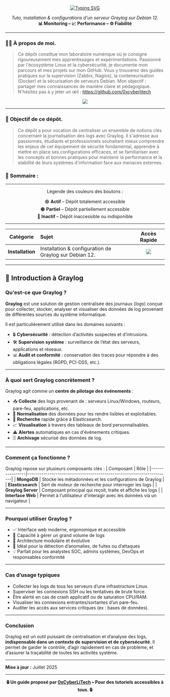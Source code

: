 <div align="center">
<a href="https://github.com/0xCyberLiTech">
  <img src="https://readme-typing-svg.herokuapp.com?font=Fira+Code&size=32&pause=1000&color=D14A4A&center=true&vCenter=true&width=1000&lines=SUPERVISION+CENTRALISÉE+AVEC+GRAYLOG;Détection+des+menaces+•+Logs+structurés+•+Alertes;Tutoriel+pédagogique+100%+Debian+12" alt="Typing SVG" />
</a>

<p align="center">
  <em>Tuto, installation & configurations d'un serveur Graylog sur Debian 12.</em><br>
  <b>📊 Monitoring – 📈 Performance – ⚙️ Fiabilité</b>
</p>

</div>

---

### 👨‍💻 **À propos de moi.**

> Ce dépôt constitue mon laboratoire numérique où je consigne rigoureusement mes apprentissages et expérimentations.
> Passionné par l'écosystème Linux et la cybersécurité, je documente mon parcours et mes projets sur mon GitHub.
> Vous y trouverez des guides pratiques sur la supervision (Zabbix, Nagios), la conteneurisation (Docker) et la sécurisation de serveurs Debian.
> Mon objectif : partager mes connaissances de manière claire et pédagogique.
> N'hésitez pas à y jeter un œil : https://github.com/0xcyberlitech

<p align="center">
  <a href="https://skillicons.dev">
    <img src="https://skillicons.dev/icons?i=linux,debian,bash,docker,nginx,grafana,prometheus,git,vim" />
  </a>
</p>

---

### 🎯 **Objectif de ce dépôt.**

> Ce dépôt a pour vocation de centraliser un ensemble de notions clés concernant la journalisation des logs avec Graylog. Il s'adresse aux passionnés, étudiants et professionnels souhaitant mieux comprendre les enjeux de cet équipement de
> sécurité fondamental, apprendre à mettre en place ses configurations efficaces, et se familiariser avec les concepts et bonnes pratiques pour maintenir la performance et la stabilité de leurs systèmes
> d'information face aux menaces externes.

### 🧭 **Sommaire :**

---

<div align="center" style="margin-bottom: 10px;">

Légende des couleurs des boutons :

🟢 **Actif** – Dépôt totalement accessible  
🟠 **Partiel** – Dépôt partiellement accessible  
🔴 **Inactif** – Dépôt inaccessible ou indisponible

</div>

---

<div align="center">

| Catégorie | Sujet | Accès Rapide |
|:---:|:---|:---:|
| **Installation** | Installation & configuration de Graylog sur Debian 12.| [<img src="https://img.shields.io/badge/EXPLORER-orange?style=for-the-badge&logo=github&logoColor=white">](GRAYLOG-INSTALLATION-CONFIGURATION-DEBIAN-12.md) |

</div>

---

## 🧠 Introduction à Graylog

### Qu'est-ce que Graylog ?

**Graylog** est une solution de gestion centralisée des journaux (*logs*) conçue pour collecter, stocker, analyser et visualiser des données de log provenant de différentes sources du système informatique.

Il est particulièrement utilisé dans les domaines suivants :
- 🔒 **Cybersécurité** : détection d’activités suspectes et d’intrusions.
- 🛠️ **Supervision système** : surveillance de l’état des serveurs, applications et réseaux.
- 📊 **Audit et conformité** : conservation des traces pour répondre à des obligations légales (RGPD, PCI-DSS, etc.).

---

### À quoi sert Graylog concrètement ?

Graylog agit comme un **centre de pilotage des événements** :

- 📥 **Collecte** des logs provenant de : serveurs Linux/Windows, routeurs, pare-feu, applications, etc.
- 🧹 **Normalisation** des données pour les rendre lisibles et exploitables.
- 🔎 **Recherche** rapide grâce à Elasticsearch.
- 📈 **Visualisation** à travers des tableaux de bord personnalisables.
- ⚠️ **Alertes** automatiques en cas d'événements critiques.
- 🗄️ **Archivage** sécurisé des données de log.

---

### Comment ça fonctionne ?

Graylog repose sur plusieurs composants clés :
| Composant       | Rôle                                                                 |
|----------------|----------------------------------------------------------------------|
| **MongoDB**     | Stocke les métadonnées et les configurations de Graylog             |
| **Elasticsearch** | Sert de moteur de recherche pour interroger les logs               |
| **Graylog Server** | Composant principal qui reçoit, traite et affiche les logs        |
| **Interface Web** | Permet à l'utilisateur d'interagir avec les données via un navigateur |

---

### Pourquoi utiliser Graylog ?

- ✅ Interface web moderne, ergonomique et accessible
- 🚀 Capacité à gérer un grand volume de logs
- 🧩 Architecture modulaire et évolutive
- 🔐 Idéal pour la détection d’anomalies, de fuites ou d’attaques
- 💡 Parfait pour les analystes SOC, admins systèmes, DevOps et responsables conformité

---

### Cas d’usage typiques

- Collecter les logs de tous les serveurs d’une infrastructure Linux.
- Superviser les connexions SSH ou les tentatives de brute force.
- Être alerté en cas de crash applicatif ou de saturation CPU/RAM.
- Visualiser les connexions entrantes/sortantes d’un pare-feu.
- Auditer les accès aux services critiques (ex : bases de données).

---

### Conclusion

Graylog est un outil puissant de centralisation et d’analyse des logs, **indispensable dans un contexte de supervision et de cybersécurité**. Il permet de garder le contrôle, d’agir rapidement en cas de problème, et d’assurer la traçabilité de toutes les activités système.

---

**Mise à jour :** Juillet 2025

---

<p align="center">
  <b>🔒 Un guide proposé par <a href="https://github.com/0xCyberLiTech">0xCyberLiTech</a> • Pour des tutoriels accessibles à tous. 🔒</b>
</p>


